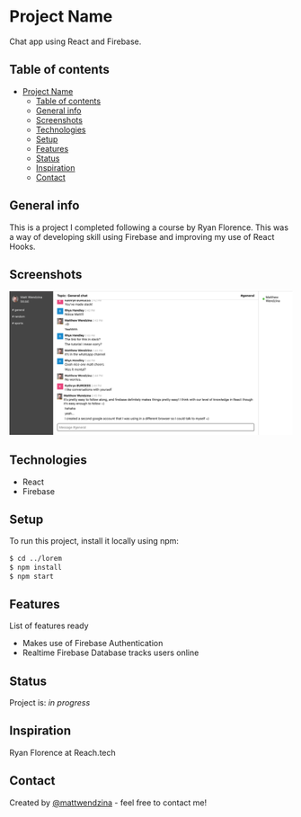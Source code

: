 # Project Name
Chat app using React and Firebase. 

## Table of contents
- [Project Name](#project-name)
  - [Table of contents](#table-of-contents)
  - [General info](#general-info)
  - [Screenshots](#screenshots)
  - [Technologies](#technologies)
  - [Setup](#setup)
  - [Features](#features)
  - [Status](#status)
  - [Inspiration](#inspiration)
  - [Contact](#contact)

## General info
This is a project I completed following a course by Ryan Florence. This was a way of developing skill using Firebase and improving my use of React Hooks. 

## Screenshots
![Example screenshot](public/images/screenShot2.png)

## Technologies
* React  
* Firebase

## Setup
To run this project, install it locally using npm:

```
$ cd ../lorem
$ npm install
$ npm start
```

## Features
List of features ready
* Makes use of Firebase Authentication
* Realtime Firebase Database tracks users online


## Status
Project is: _in progress_

## Inspiration
Ryan Florence at Reach.tech

## Contact
Created by [@mattwendzina]() - feel free to contact me!
